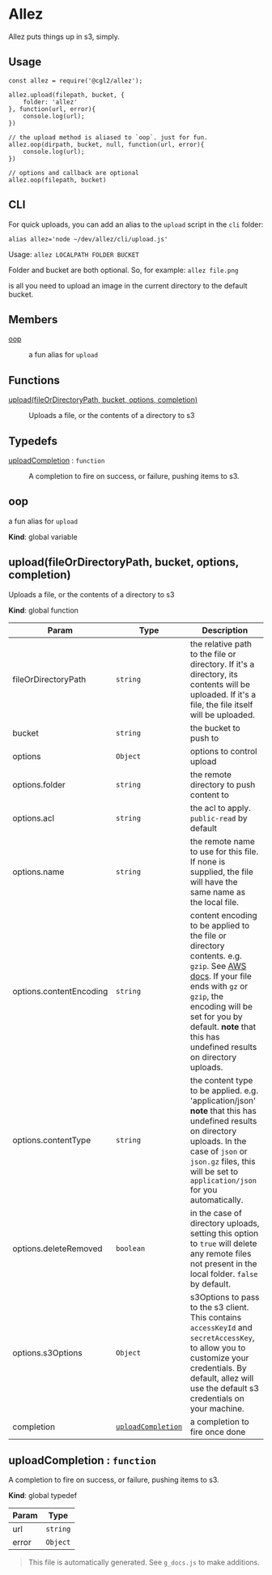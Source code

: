 # Allez

Allez puts things up in s3, simply.


## Usage

```
const allez = require('@cgl2/allez');

allez.upload(filepath, bucket, {
    folder: 'allez'
}, function(url, error){
    console.log(url);
})

// the upload method is aliased to `oop`. just for fun.
allez.oop(dirpath, bucket, null, function(url, error){
    console.log(url);
})

// options and callback are optional
allez.oop(filepath, bucket)
```

## CLI

For quick uploads, you can add an alias to the `upload` script in the `cli` folder:

`alias allez='node ~/dev/allez/cli/upload.js'`

Usage:
`allez LOCALPATH FOLDER BUCKET`

Folder and bucket are both optional. So, for example:
`allez file.png` 

is all you need to upload an image in the current directory to the default bucket.

## Members

<dl>
<dt><a href="#oop">oop</a></dt>
<dd><p>a fun alias for <code>upload</code></p>
</dd>
</dl>

## Functions

<dl>
<dt><a href="#upload">upload(fileOrDirectoryPath, bucket, options, completion)</a></dt>
<dd><p>Uploads a file, or the contents of a directory to s3</p>
</dd>
</dl>

## Typedefs

<dl>
<dt><a href="#uploadCompletion">uploadCompletion</a> : <code>function</code></dt>
<dd><p>A completion to fire on success, or failure, pushing items to s3.</p>
</dd>
</dl>

<a name="oop"></a>

## oop
a fun alias for `upload`

**Kind**: global variable  
<a name="upload"></a>

## upload(fileOrDirectoryPath, bucket, options, completion)
Uploads a file, or the contents of a directory to s3

**Kind**: global function  

| Param | Type | Description |
| --- | --- | --- |
| fileOrDirectoryPath | <code>string</code> | the relative path to the file or directory. If it's a directory, its contents will be uploaded. If it's a file, the file itself will be uploaded. |
| bucket | <code>string</code> | the bucket to push to |
| options | <code>Object</code> | options to control upload |
| options.folder | <code>string</code> | the remote directory to push content to |
| options.acl | <code>string</code> | the acl to apply. `public-read` by default |
| options.name | <code>string</code> | the remote name to use for this file. If none is supplied, the file will have the same name as the local file. |
| options.contentEncoding | <code>string</code> | content encoding to be applied to the file or directory contents. e.g. `gzip`. See [AWS docs](https://docs.aws.amazon.com/AWSJavaScriptSDK/latest/AWS/S3.html). If your file ends with `gz` or `gzip`, the encoding will be set for you by default. **note** that this has undefined results on directory uploads. |
| options.contentType | <code>string</code> | the content type to be applied. e.g. 'application/json' **note** that this has undefined results on directory uploads. In the case of `json` or `json.gz` files, this will be set to `application/json` for you automatically. |
| options.deleteRemoved | <code>boolean</code> | in the case of directory uploads, setting this option to `true` will delete any remote files not present in the local folder. `false` by default. |
| options.s3Options | <code>Object</code> | s3Options to pass to the s3 client. This contains `accessKeyId` and `secretAccessKey`, to allow you to customize your credentials. By default, allez will use the default s3 credentials on your machine. |
| completion | [<code>uploadCompletion</code>](#uploadCompletion) | a completion to fire once done |

<a name="uploadCompletion"></a>

## uploadCompletion : <code>function</code>
A completion to fire on success, or failure, pushing items to s3.

**Kind**: global typedef  

| Param | Type |
| --- | --- |
| url | <code>string</code> | 
| error | <code>Object</code> | 

> This file is automatically generated. See `g_docs.js` to make additions.